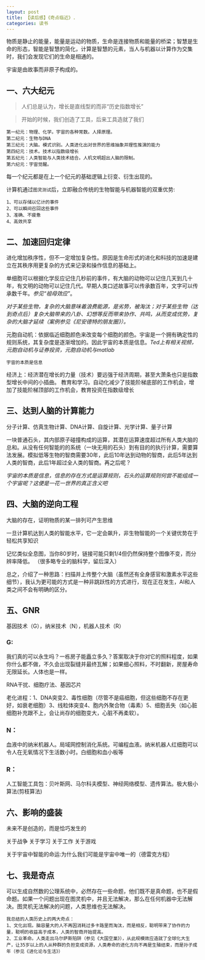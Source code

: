```yaml
---
layout: post
title: 【读后感】《奇点临近》.
categories: 读书
---
```




物质是静止的能量，能量是运动的物质，生命是连接物质和能量的桥梁；智慧是生命的形态，智能是智慧的简化，计算是智慧的元素，当人与机器以计算作为交集时，我们会发现它们的生命是相通的。

宇宙是由故事而非原子构成的。

## 一、六大纪元

>人们总是认为，增长是直线型的而非“历史指数增长”

>开始的时候，我们创造了工具，后来工具造就了我们

```
第一纪元：物理、化学。宇宙的各种常数。人择原理。
第二纪元：生物与DNA
第三纪元：大脑。模式识别。人类进化出对世界的思维抽象并理性推演的能力
第四纪元：技术。技术以指数级增长
第五纪元：人类智能与人类技术结合。人机文明超出人脑的限制。
第六纪元：宇宙觉醒。
```

每一个纪元都是在上一个纪元的基础逻辑上衍变、衍生出现的。

计算机通过`图灵测试`后，立即融合传统的生物智能与机器智能的双重优势:

```
1、可以存储以亿计的事件
2、可以瞬间召回这些事件
3、准确、不疲惫
4、高效共享
```

## 二、加速回归定律

进化增加秩序性，但不一定增加复杂性。原因是生命形式的进化和科技的加速是建立在其秩序用更复杂的方式来记录和操作信息的基础上。

单细胞可以根据化学反应记住几秒前的事件，有大脑的动物可以记住几天到几十年，有文明的动物可以记住几代。早期人类口述故事可以传承数百年，文字可以传承数千年。*参见“祖母效应”*。

*对于某些生物，复杂的大脑意味着浪费能源，是劣势，被淘汰；对于某些生物（达到奇点后）复杂大脑带来的八卦、幻想等反而带来协作、共鸣，从而变成优势，复杂的大脑才延续（案例参见《尼安德特的朋友圈》）。*

元胞自动机：依据临近细胞颜色来改变每个细胞的颜色。宇宙是一个拥有确定性的规则系统，其复杂度是逐渐增加的。因此宇宙的本质是信息。*Ted上有相关视频，元胞自动机与证券投资，元胞自动机与matlab*

`宇宙的本质是信息`

经济上：经济潜在增长的力量（技术）要远强于经济周期，甚至大萧条也只是指数型增长中间的小插曲。
教育和学习。自动化减少了技能阶梯底部的工作机会，增加了技能阶梯顶部的工作机会，教育投资在指数级增长

## 三、达到人脑的计算能力

分子计算、仿真生物计算、DNA计算、自旋计算、光学计算、量子计算

一块普通石头，其内部原子碰撞构成的运算，其潜在运算速度超过所有人类大脑的总和。从没有任何智能的的系统（一块无用的石头）到有目的的执行计算，需要算法发展。模拟低等生物的智商需要30年，此后10年达到动物的智商，此后5年达到人类的智商，此后1年超过全人类的智商。再之后呢？

*宇宙的本质是信息，信息的存在方式是运算规则，石头的运算规则何尝不能组成一个宇宙呢？这便是一花一世界的真正含义吧*

## 四、大脑的逆向工程

大脑的存在，证明物质的某一排列可产生思维

一旦计算机达到人类的智能水平，它一定会飙升，非生物智能的一个关键优势在于轻松共享知识

记忆类似全息图，当你80岁时，链接可能只剩1/4但仍然保持整个图像不变，而分辨率降低。
（很多略专业的脑科学，留后深入）

总之，介绍了一种思路：扫描并上传整个大脑（虽然还有全身感官和激素水平这些细节），我认为更可能的方式是一种非跳跃性的方式进行，现在正在发生，AI和人类之间不会有明确的区分。

## 五、GNR

基因技术（G），纳米技术（N），机器人技术（R）

### G:

我们真的可以永生吗？一栋房子能矗立多久？答案取决于你对它的照料程度，如果你什么都不做，不久会出现裂缝并最终瓦解；如果细心照料，不时翻新，房屋寿命无限延长。人体也是一样。

RNA干扰、细胞疗法、基因芯片

老化进程：1、DNA突变2、毒性细胞（尽管不是癌细胞，但这些细胞不存在更好，如衰老细胞）3、线粒体突变4、胞内外聚合物（毒素）5、细胞丢失（如心脏细胞补充跟不上，会让尚存的细胞变大，心脏不再柔软）。

### N：

血液中的纳米机器人。局域网控制消化系统。可编程血液。纳米机器人红细胞可以令人在无氧情况下生活数小时。白细胞和血小板等

### R：

人工智能工具包：贝叶斯网、马尔科夫模型、神经网络模型、遗传算法。极大极小算法(剪枝算法)

## 六、影响的盛装

未来不是创造的，而是恰巧发生的

关于战争 关于学习 关于工作 关于游戏

关于宇宙中智能的命运:为什么我们可能是宇宙中唯一的（德雷克方程）

## 七、我是奇点

可以生成自然数的公理系统中，必然存在一些命题，他们既不是真命题，也不是假命题。如果一个问题出现在图灵机中，并且无法解决，那么在任何机器中无法解决。图灵机无法解决的问题，人类思维也无法解决。

```
我总结的人类历史上的两大奇点：
1、文化出现。脑容量大的人不再因消耗过多卡路里而淘汰，而是相反，聪明带来了协作的力量，聪明的收益高于成本，人类的智商开始提高。
2、工业革命。人类走出马尔萨斯陷阱（参见《大国空巢》），从此规模效应造就了全球化大生产，让35岁以上的人从种群的负担变成资源，人类寿命的进化方向不再是生殖结束，而是孙子成年（参见《进化论与生活》）
```
